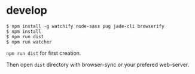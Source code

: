 # develop

```
$ npm install -g watchify node-sass pug jade-cli browserify
$ npm install
$ npm run dist
$ npm run watcher
```


`npm run dist` for first creation.

Then open `dist` directory with browser-sync or your prefered web-server.
